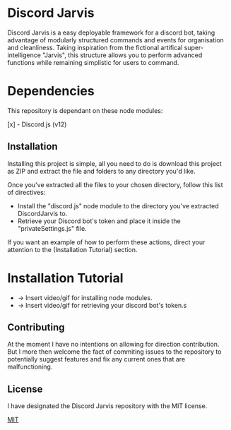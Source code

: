 # Discord Jarvis

Discord Jarvis is a easy deployable framework for a discord bot, taking advantage of modularly structured commands and events for organisation and cleanliness. Taking inspiration from the fictional artifical super-intelligence "Jarvis", this structure allows you to perform advanced functions while remaining simplistic for users to command.

# Dependencies

This repository is dependant on these node modules:

[x] - Discord.js (v12)

## Installation

Installing this project is simple, all you need to do is download this project as ZIP and extract the file and folders to any directory you'd like.

Once you've extracted all the files to your chosen directory, follow this list of directives:

- Install the "discord.js" node module to the directory you've extracted DiscordJarvis to.
- Retrieve your Discord bot's token and place it inside the "privateSettings.js" file.

If you want an example of how to perform these actions, direct your attention to the (Installation Tutorial) section.

# Installation Tutorial

- -> Insert video/gif for installing node modules.
- -> Insert video/gif for retrieving your discord bot's token.s

## Contributing

At the moment I have no intentions on allowing for direction contribution. But I more then welcome the fact of commiting issues to the repository to potentially suggest features and fix any current ones that are malfunctioning.

## License
I have designated the Discord Jarvis repository with the MIT license.

[MIT](https://choosealicense.com/licenses/mit/)